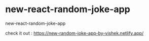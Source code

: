 # new-react-random-joke-app
new-react-random-joke-app

check it out :
https://new-random-joke-app-by-vishek.netlify.app/
